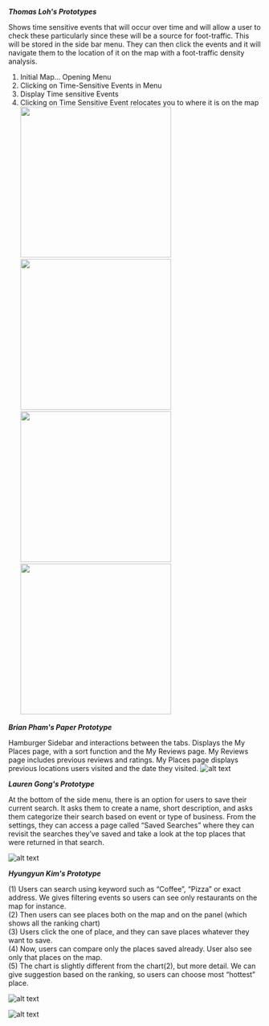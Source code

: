 ***Thomas Loh's Prototypes***

Shows time sensitive events that will occur over time and will allow a user to check these particularly since these will be a source for foot-traffic. This will be stored in the side bar menu. They can then click the events and it will navigate them to the location of it on the map with a foot-traffic density analysis.
1. Initial Map... Opening Menu
2. Clicking on Time-Sensitive Events in Menu 
3. Display Time sensitive Events
4. Clicking on Time Sensitive Event relocates you to where it is on the map
<img src="https://github.com/withyuns/cogsmap/blob/master/images/ThomasStep1.jpg" width="300"> <img src="https://github.com/withyuns/cogsmap/blob/master/images/ThomasStep2.jpg" width="300"> <img src="https://github.com/withyuns/cogsmap/blob/master/images/ThomasStep3.jpg" width="300"> <img src="https://github.com/withyuns/cogsmap/blob/master/images/ThomasStep4.jpg" width="300">

***Brian Pham's Paper Prototype***

Hamburger Sidebar and interactions between the tabs. Displays the My Places page, with a sort function and the My Reviews page. My Reviews page includes previous reviews and ratings. My Places page displays previous locations users visited and the date they visited.
![alt text](https://github.com/withyuns/cogsmap/blob/master/images/PaperPrototype2.jpg "Hamburger Sidebar with multiple tabs such as Places, Reviews and Settings")

***Lauren Gong's Prototype***

At the bottom of the side menu, there is an option for users to save their current search. It asks them to create a name, short description, and asks them categorize their search based on event or type of business. From the settings, they can access a page called “Saved Searches” where they can revisit the searches they’ve saved and take a look at the top places that were returned in that search. 

![alt text](https://github.com/withyuns/cogsmap/blob/dcf043bbc472e1630a7e1c7f95c5ff650017664b/images/PaperPrototype_Lauren.jpg "Save current search functionality")

***Hyungyun Kim's Prototype***

(1) Users can search using keyword such as “Coffee”, “Pizza” or exact address. We gives filtering events so users can see only restaurants on the map for instance.<br>
(2) Then users can see places both on the map and on the panel (which shows all the ranking chart)<br>
(3) Users click the one of place, and they can save places whatever they want to save.<br>
(4) Now, users can compare only the places saved already. User also see only that places on the map.<br>
(5) The chart is slightly different from the chart(2), but more detail. We can give suggestion based on the ranking, so users can choose most “hottest” place.<br>

![alt text](https://github.com/withyuns/cogsmap/blob/master/images/yun_prototype2_1.jpg "First screen")


![alt text](https://github.com/withyuns/cogsmap/blob/master/images/yun_prototype2_2.jpg "Second screen")
